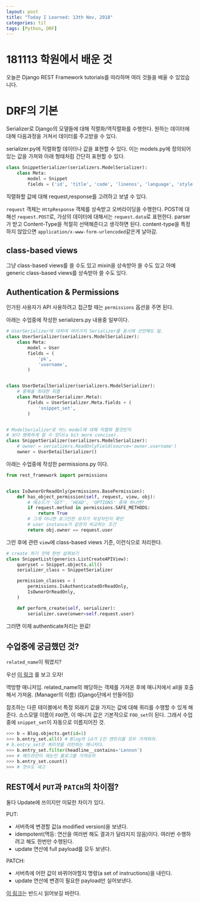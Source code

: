 ```yaml
---
layout: post
title: "Today I Learned: 13th Nov, 2018"
categories: til
tags: [Python, DRF]
---
```


# 181113 학원에서 배운 것

오늘은 Django REST Framework tutorials를 따라하며 여러 것들을 배울 수 있었습니다.

# DRF의 기본

Serializer로 Django의 모델들에 대해 직렬화/역직렬화를 수행한다. 원하는 데이터에 대해 다음과정을 거쳐서 데이터를 주고받을 수 있다.

serializer.py에 직렬화할 데이터나 값을 표현할 수 있다. 이는 models.py에 정의되어있는 값을 가져와 아래 형태처럼 간단히 표현할 수 있다.

```python
class SnippetSerializer(serializers.ModelSerializer):
    class Meta:
        model = Snippet
        fields = ('id', 'title', 'code', 'linenos', 'language', 'style')

```

직렬화할 값에 대해 request,response를 고려하고 보낼 수 있다.

`request` 객체는 `HttpResponse` 객체를 상속받고 오버라이딩을 수행한다. POST에 대해선 `request.POST`로, 가상의 데이터에 대해서는 `request.data`로 표현한다. parser가 받고 Content-Type을 적절히 선택해준다고 생각하면 된다. content-type을 특정하지 않았으면 `application/x-www-form-urlencoded`같은게 날아감.

## class-based views

그냥 class-based views를 쓸 수도 있고
mixin을 상속받아 쓸 수도 있고
아예 generic class-based views를 상속받아 쓸 수도 있다.

## Authentication & Permissions

인가된 사용자가 API 사용하려고 접근할 때는 `permissions` 옵션을 주면 된다.

아래는 수업중에 작성한 serializers.py 내용중 일부이다.

```python
# UserSerializer에 대하여 여러가지 Serializer를 동시에 선언해도 됨.
class UserSerializer(serializers.ModelSerializer):
    class Meta:
        model = User
        fields = (
            'pk',
            'username',
        )


class UserDetailSerializer(serializers.ModelSerializer):
    # 중복을 최대한 피함
    class Meta(UserSerializer.Meta):
        fields = UserSerializer.Meta.fields + (
            'snippet_set',
        )


# ModelSerializer로 어느 model에 대해 직렬화 할것인지
# 보다 명확하게 알 수 있다(a bit more concise).
class SnippetSerializer(serializers.ModelSerializer):
    # owner = serializers.ReadOnlyField(source='owner.username')
    owner = UserDetailSerializer()
```

아래는 수업중에 작성한 permissions.py 이다.

```python
from rest_framework import permissions


class IsOwnerOrReadOnly(permissions.BasePermission):
    def has_object_permission(self, request, view, obj):
        # 메소드가 'GET', 'HEAD', 'OPTIONS' 중에 하나면?
        if request.method in permissions.SAFE_METHODS:
            return True
        # 그게 아니면 로그인한 유저가 작성자인지 확인
        # user instance가 같은지 비교하는 조건
        return obj.owner == request.user
```


그런 후에 관련 `view`에 class-based views 기준, 이런식으로 처리한다.

```python
# create 하기 전에 한번 살펴보기
class SnippetList(generics.ListCreateAPIView):
    queryset = Snippet.objects.all()
    serializer_class = SnippetSerializer

    permission_classes = (
        permissions.IsAuthenticatedOrReadOnly,
        IsOwnerOrReadOnly,
    )

    def perform_create(self, serializer):
        serializer.save(onwer=self.request.user)
```

그러면 이제 authenticate처리는 완료!

## 수업중에 궁금했던 것?

`related_name`이 뭐였지?

우선 [이 링크](https://docs.djangoproject.com/en/2.1/ref/models/fields/#django.db.models.ForeignKey.related_name) 를 보고 오자!

역방향 매니저임. related_name의 해당하는 객체를 가져온 후에  매니저에서 all을 호출해서 가져옴. (Manager의 이름) (Django단에서 만들어짐)

참조하는 다른 테이블에서 특정 외래키 값을 가지는 값에 대해 쿼리를 수행할 수 있게 해준다. 소스모델 이름이 `FOO`면, 이 매니저 값은 기본적으로 `FOO_set`이 된다. 그래서 수업중에 `snippet_set`이 자동으로 이름지어진 것.

```python
>>> b = Blog.objects.get(id=1)
>>> b.entry_set.all() # Blog의 id가 1인 엔트리를 모두 가져와라.
# b.entry_set은 쿼리셋을 리턴하는 매니저다.
>>> b.entry_set.filter(headline__contains='Lennon')
>>> # 헤드라인이 레논인 블로그를 가져오라
>>> b.entry_set.count()
>>> # 갯수도 세고
```

## REST에서 `PUT`과 `PATCH`의 차이점?

둘다 Update에 쓰이지만 미묘한 차이가 있다.

PUT: 

* 서버측에 변경할 값(a modified version)을 보낸다. 
* idempotent(멱등: 연산을 여러번 해도 결과가 달라지지 않음)이다. 여러번 수행하려고 해도 한번만 수행된다.
* update 연산에 full payload를 모두 보낸다.

PATCH: 

* 서버측에 어떤 값이 바뀌어야할지 명령(a set of instructions)을 내린다. 
* update 연산에 변경이 필요한 payload만 실어보낸다.

[이 링크](https://williamdurand.fr/2014/02/14/please-do-not-patch-like-an-idiot/)는 반드시 읽어보길 바란다. 